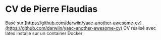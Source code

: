 # CV de Pierre Flaudias

Basé sur [https://github.com/darwiin/yaac-another-awesome-cv](https://github.com/darwiin/yaac-another-awesome-cv)
CV réalisé avec latex installé sur un container Docker
